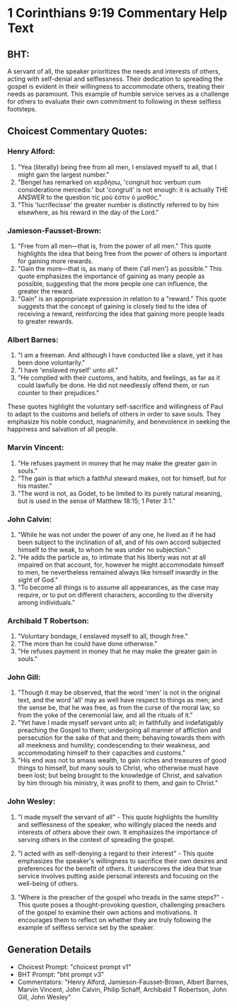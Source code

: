 # 1 Corinthians 9:19 Commentary Help Text

## BHT:
A servant of all, the speaker prioritizes the needs and interests of others, acting with self-denial and selflessness. Their dedication to spreading the gospel is evident in their willingness to accommodate others, treating their needs as paramount. This example of humble service serves as a challenge for others to evaluate their own commitment to following in these selfless footsteps.

## Choicest Commentary Quotes:
### Henry Alford:
1. "Yea (literally) being free from all men, I enslaved myself to all, that I might gain the largest number." 
2. "Bengel has remarked on κερδήσω, 'congruit hoc verbum cum consideratione mercedis:' but 'congruit' is not enough: it is actually THE ANSWER to the question τίς μού ἐστιν ὁ μισθός."
3. "This 'lucrifecisse' the greater number is distinctly referred to by him elsewhere, as his reward in the day of the Lord."

### Jamieson-Fausset-Brown:
1. "Free from all men—that is, from the power of all men." This quote highlights the idea that being free from the power of others is important for gaining more rewards.
2. "Gain the more—that is, as many of them ('all men') as possible." This quote emphasizes the importance of gaining as many people as possible, suggesting that the more people one can influence, the greater the reward.
3. "Gain" is an appropriate expression in relation to a "reward." This quote suggests that the concept of gaining is closely tied to the idea of receiving a reward, reinforcing the idea that gaining more people leads to greater rewards.

### Albert Barnes:
1. "I am a freeman. And although I have conducted like a slave, yet it has been done voluntarily."
2. "I have 'enslaved myself' unto all."
3. "He complied with their customs, and habits, and feelings, as far as it could lawfully be done. He did not needlessly offend them, or run counter to their prejudices."

These quotes highlight the voluntary self-sacrifice and willingness of Paul to adapt to the customs and beliefs of others in order to save souls. They emphasize his noble conduct, magnanimity, and benevolence in seeking the happiness and salvation of all people.

### Marvin Vincent:
1. "He refuses payment in money that he may make the greater gain in souls."
2. "The gain is that which a faithful steward makes, not for himself, but for his master."
3. "The word is not, as Godet, to be limited to its purely natural meaning, but is used in the sense of Matthew 18:15; 1 Peter 3:1."

### John Calvin:
1. "While he was not under the power of any one, he lived as if he had been subject to the inclination of all, and of his own accord subjected himself to the weak, to whom he was under no subjection."
2. "He adds the particle as, to intimate that his liberty was not at all impaired on that account, for, however he might accommodate himself to men, he nevertheless remained always like himself inwardly in the sight of God."
3. "To become all things is to assume all appearances, as the case may require, or to put on different characters, according to the diversity among individuals."

### Archibald T Robertson:
1. "Voluntary bondage, I enslaved myself to all, though free." 
2. "The more than he could have done otherwise." 
3. "He refuses payment in money that he may make the greater gain in souls."

### John Gill:
1. "Though it may be observed, that the word 'men' is not in the original text, and the word 'all' may as well have respect to things as men; and the sense be, that he was free, as from the curse of the moral law, so from the yoke of the ceremonial law, and all the rituals of it."
2. "Yet have I made myself servant unto all; in faithfully and indefatigably preaching the Gospel to them; undergoing all manner of affliction and persecution for the sake of that and them; behaving towards them with all meekness and humility; condescending to their weakness, and accommodating himself to their capacities and customs."
3. "His end was not to amass wealth, to gain riches and treasures of good things to himself, but many souls to Christ, who otherwise must have been lost; but being brought to the knowledge of Christ, and salvation by him through his ministry, it was profit to them, and gain to Christ."

### John Wesley:
1. "I made myself the servant of all" - This quote highlights the humility and selflessness of the speaker, who willingly placed the needs and interests of others above their own. It emphasizes the importance of serving others in the context of spreading the gospel.

2. "I acted with as self-denying a regard to their interest" - This quote emphasizes the speaker's willingness to sacrifice their own desires and preferences for the benefit of others. It underscores the idea that true service involves putting aside personal interests and focusing on the well-being of others.

3. "Where is the preacher of the gospel who treads in the same steps?" - This quote poses a thought-provoking question, challenging preachers of the gospel to examine their own actions and motivations. It encourages them to reflect on whether they are truly following the example of selfless service set by the speaker.


## Generation Details
- Choicest Prompt: "choicest prompt v1"
- BHT Prompt: "bht prompt v3"
- Commentators: "Henry Alford, Jamieson-Fausset-Brown, Albert Barnes, Marvin Vincent, John Calvin, Philip Schaff, Archibald T Robertson, John Gill, John Wesley"
